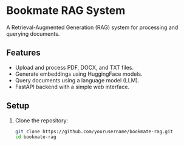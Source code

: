 # Bookmate RAG System

A Retrieval-Augmented Generation (RAG) system for processing and querying documents.

## Features
- Upload and process PDF, DOCX, and TXT files.
- Generate embeddings using HuggingFace models.
- Query documents using a language model (LLM).
- FastAPI backend with a simple web interface.

## Setup

1. Clone the repository:
   ```bash
   git clone https://github.com/yourusername/bookmate-rag.git
   cd bookmate-rag